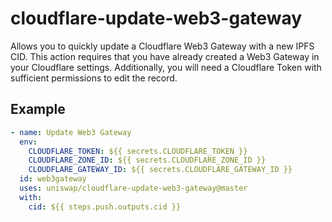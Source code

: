 # cloudflare-update-web3-gateway

Allows you to quickly update a Cloudflare Web3 Gateway with a new IPFS CID. This action requires that you have already created a Web3 Gateway in your Cloudflare settings. Additionally, you will need a Cloudflare Token with sufficient permissions to edit the record.

## Example

```yml
- name: Update Web3 Gateway
  env:
    CLOUDFLARE_TOKEN: ${{ secrets.CLOUDFLARE_TOKEN }}
    CLOUDFLARE_ZONE_ID: ${{ secrets.CLOUDFLARE_ZONE_ID }}
    CLOUDFLARE_GATEWAY_ID: ${{ secrets.CLOUDFLARE_GATEWAY_ID }}
  id: web3gateway
  uses: uniswap/cloudflare-update-web3-gateway@master
  with:
    cid: ${{ steps.push.outputs.cid }}
```
